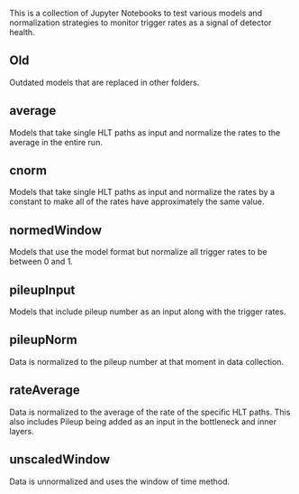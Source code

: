 This is a collection of Jupyter Notebooks to test various models and normalization strategies to monitor trigger rates as a signal of detector health.

## Old
Outdated models that are replaced in other folders.

## average
Models that take single HLT paths as input and normalize the rates to the average in the entire run.

## cnorm
Models that take single HLT paths as input and normalize the rates by a constant to make all of the rates have approximately the same value.

## normedWindow
Models that use the model format but normalize all trigger rates to be between 0 and 1.

## pileupInput
Models that include pileup number as an input along with the trigger rates.

## pileupNorm
Data is normalized to the pileup number at that moment in data collection.

## rateAverage
Data is normalized to the average of the rate of the specific HLT paths. This also includes Pileup being added as an input in the bottleneck and inner layers.

## unscaledWindow
Data is unnormalized and uses the window of time method.
